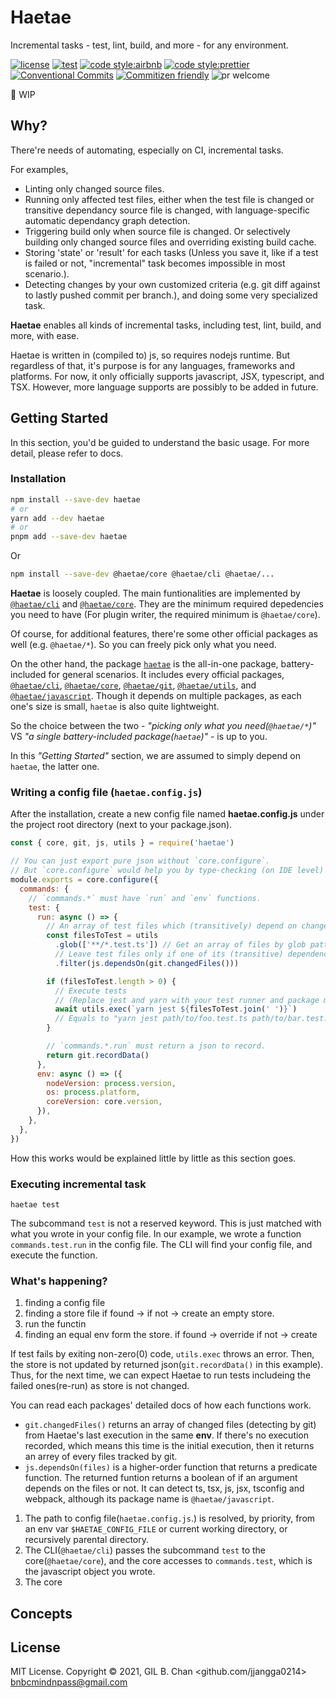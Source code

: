 # Haetae

Incremental tasks - test, lint, build, and more - for any environment.

[![license](https://img.shields.io/badge/license-MIT-ff4081.svg?style=flat-square&labelColor=black)](./LICENSE)
[![test](https://img.shields.io/badge/test-jest-7c4dff.svg?style=flat-square&labelColor=black)](./jest.config.js)
[![code style:airbnb](https://img.shields.io/badge/code_style-airbnb-448aff.svg?style=flat-square&labelColor=black)](https://github.com/airbnb/javascript)
[![code style:prettier](https://img.shields.io/badge/code_style-prettier-18ffff.svg?style=flat-square&labelColor=black)](https://prettier.io/)
[![Conventional Commits](https://img.shields.io/badge/Conventional%20Commits-1.0.0-ffab00.svg?style=flat-square&labelColor=black)](https://conventionalcommits.org)
[![Commitizen friendly](https://img.shields.io/badge/Commitizen-cz_conventional_changelog-dd2c00.svg?style=flat-square&labelColor=black)](http://commitizen.github.io/cz-cli/)
![pr welcome](https://img.shields.io/badge/PRs-welcome-09FF33.svg?style=flat-square&labelColor=black)

🚧 WIP

## Why?

There're needs of automating, especially on CI, incremental tasks.

For examples,

- Linting only changed source files.
- Running only affected test files, either when the test file is changed or transitive dependancy source file is changed, with language-specific automatic dependancy graph detection.
- Triggering build only when source file is changed. Or selectively building only changed source files and overriding existing build cache.
- Storing 'state' or 'result' for each tasks (Unless you save it, like if a test is failed or not, "incremental" task becomes impossible in most scenario.).
- Detecting changes by your own customized criteria (e.g. git diff against to lastly pushed commit per branch.), and doing some very specialized task.

**Haetae** enables all kinds of incremental tasks, including test, lint, build, and more, with ease.

Haetae is written in (compiled to) js, so requires nodejs runtime.
But regardless of that, it's purpose is for any languages, frameworks and platforms.
For now, it only officially supports javascript, JSX, typescript, and TSX.
However, more language supports are possibly to be added in future.

## Getting Started

In this section, you'd be guided to understand the basic usage. For more detail, please refer to docs.

### Installation

```sh
npm install --save-dev haetae
# or
yarn add --dev haetae
# or
pnpm add --save-dev haetae
```

Or

```sh
npm install --save-dev @haetae/core @haetae/cli @haetae/...
```

**Haetae** is loosely coupled. The main funtionalities are implemented by [`@haetae/cli`](./packages/cli) and [`@haetae/core`](./packages/core). They are the minimum required depedencies you need to have (For plugin writer, the required minimum is `@haetae/core`).

Of course, for additional features, there're some other official packages as well (e.g. `@haetae/*`). So you can freely pick only what you need.

On the other hand, the package [`haetae`](./packages/haetae) is the all-in-one package, battery-included for general scenarios. It includes every official packages, [`@haetae/cli`](./packages/cli), [`@haetae/core`](./packages/core), [`@haetae/git`](./packages/git), [`@haetae/utils`](./packages/utils), and [`@haetae/javascript`](./packages/javascript). Though it depends on multiple packages, as each one's size is small, `haetae` is also quite lightweight.

So the choice between the two - _"picking only what you need(`@haetae/*`)"_ VS _"a single battery-included package(`haetae`)"_ - is up to you.

In this _"Getting Started"_ section, we are assumed to simply depend on `haetae`, the latter one.

### Writing a config file (`haetae.config.js`)

After the installation, create a new config file named **haetae.config.js** under the project root directory (next to your package.json).

```js
const { core, git, js, utils } = require('haetae')

// You can just export pure json without `core.configure`.
// But `core.configure` would help you by type-checking (on IDE level)
module.exports = core.configure({
  commands: {
    // `commands.*` must have `run` and `env` functions.
    test: {
      run: async () => {
        // An array of test files which (transitively) depend on changed (git) files
        const filesToTest = utils
          .glob(['**/*.test.ts']) // Get an array of files by glob pattern.
          // Leave test files only if one of its (transitive) dependency file changed or test file itself changed.
          .filter(js.dependsOn(git.changedFiles()))

        if (filesToTest.length > 0) {
          // Execute tests
          // (Replace jest and yarn with your test runner and package manager)
          await utils.exec(`yarn jest ${filesToTest.join(' ')}`)
          // Equals to "yarn jest path/to/foo.test.ts path/to/bar.test.ts ..."
        }

        // `commands.*.run` must return a json to record.
        return git.recordData()
      },
      env: async () => ({
        nodeVersion: process.version,
        os: process.platform,
        coreVersion: core.version,
      }),
    },
  },
})
```

How this works would be explained little by little as this section goes.

### Executing incremental task

```shell
haetae test
```

The subcommand `test` is not a reserved keyword. This is just matched with what you wrote in your config file. In our example, we wrote a function `commands.test.run` in the config file. The CLI will find your config file, and execute the function.

### What's happening?

1. finding a config file
2. finding a store file
   if found ->
   if not -> create an empty store.
3. run the functin
4. finding an equal env form the store.
   if found -> override
   if not -> create

If test fails by exiting non-zero(0) code, `utils.exec` throws an error. Then, the store is not updated by returned json(`git.recordData()` in this example). Thus, for the next time, we can expect Haetae to run tests includeing the failed ones(re-run) as store is not changed.

You can read each packages' detailed docs of how each functions work.

- `git.changedFiles()` returns an array of changed files (detecting by git) from Haetae's last execution in the same **env**. If there's no execution recorded, which means this time is the initial execution, then it returns an arrey of every files tracked by git.
- `js.dependsOn(files)` is a higher-order function that returns a predicate function. The returned funtion returns a boolean of if an argument depends on the files or not. It can detect ts, tsx, js, jsx, tsconfig and webpack, although its package name is `@haetae/javascript`.

1. The path to config file(`haetae.config.js`.) is resolved, by priority, from an env var `$HAETAE_CONFIG_FILE` or current working directory, or recursively parental directory.
1. The CLI(`@haetae/cli`) passes the subcommand `test` to the core(`@haetae/core`), and the core accesses to `commands.test`, which is the javascript object you wrote.
1. The core

## Concepts

## License

MIT License. Copyright © 2021, GIL B. Chan <github.com/jjangga0214> <bnbcmindnpass@gmail.com>
